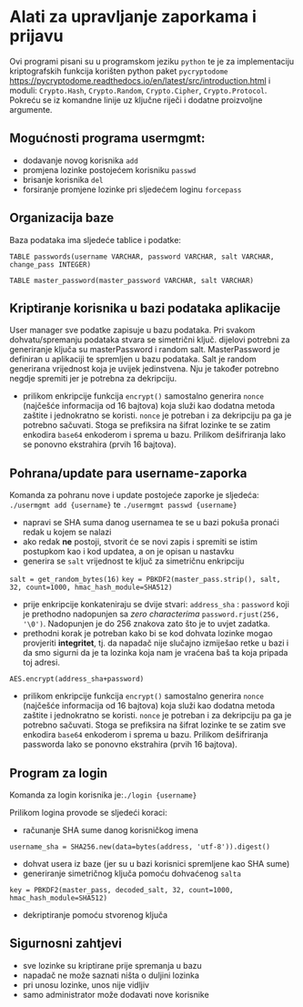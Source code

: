 # Alati za upravljanje zaporkama i prijavu

Ovi programi pisani su u programskom jeziku ```python``` te je za implementaciju kriptografskih funkcija korišten python paket ```pycryptodome``` https://pycryptodome.readthedocs.io/en/latest/src/introduction.html i moduli: ```Crypto.Hash```, ```Crypto.Random```, ```Crypto.Cipher```, ```Crypto.Protocol```. Pokreću se iz komandne linije uz ključne riječi i dodatne proizvoljne argumente.

## Mogućnosti programa usermgmt:
- dodavanje novog korisnika ```add```
- promjena lozinke postojećem korisniku ```passwd```
- brisanje korisnika ```del```
- forsiranje promjene lozinke pri sljedećem loginu ```forcepass```

## Organizacija baze

Baza podataka ima sljedeće tablice i podatke:

```TABLE passwords(username VARCHAR, password VARCHAR, salt VARCHAR, change_pass INTEGER)```

```TABLE master_password(master_password VARCHAR, salt VARCHAR)```

## Kriptiranje korisnika u bazi podataka aplikacije

User manager sve podatke zapisuje u bazu podataka. Pri svakom dohvatu/spremanju podataka stvara se simetrični ključ. dijelovi potrebni za generiranje ključa su masterPassword i random salt. MasterPassword je definiran u aplikaciji te spremljen u bazu podataka. Salt je random generirana vrijednost koja je uvijek jedinstvena. Nju je također potrebno negdje spremiti jer je potrebna za dekripciju. 

- prilikom enkripcije funkcija ```encrypt()``` samostalno generira ```nonce``` (najčešće informacija od 16 bajtova) koja služi kao dodatna metoda zaštite i jednokratno se koristi. ```nonce``` je potreban i za dekripciju pa ga je potrebno sačuvati. Stoga se prefiksira na šifrat lozinke te se zatim enkodira ```base64``` enkoderom i sprema u bazu. Prilikom dešifriranja lako se ponovno ekstrahira (prvih 16 bajtova).


## Pohrana/update para username-zaporka

Komanda za pohranu nove i update postojeće zaporke je sljedeća: ```./usermgmt add {username}``` te ```./usermgmt passwd {username}```

- napravi se SHA suma danog usernamea te se u bazi pokuša pronaći redak u kojem se nalazi
- ako redak **ne** postoji, stvorit će se novi zapis i spremiti se istim postupkom kao i kod updatea, a on je opisan u nastavku
- generira se `salt` vrijednost te ključ za simetričnu enkripciju

```salt = get_random_bytes(16)```
```key = PBKDF2(master_pass.strip(), salt, 32, count=1000, hmac_hash_module=SHA512)```

- prije enkripcije konkateniraju se dvije stvari: ```address_sha``` : ```password``` koji je prethodno nadopunjen sa _zero characterima_ ```password.rjust(256, '\0')```. Nadopunjen je do 256 znakova zato što je to uvjet zadatka.
- prethodni korak je potreban kako bi se kod dohvata lozinke mogao provjeriti **integritet**, tj. da napadač nije slučajno izmiješao retke u bazi i da smo sigurni da je ta lozinka koja nam je vraćena baš ta koja pripada toj adresi.

```AES.encrypt(address_sha+password)```

- prilikom enkripcije funkcija ```encrypt()``` samostalno generira ```nonce``` (najčešće informacija od 16 bajtova) koja služi kao dodatna metoda zaštite i jednokratno se koristi. ```nonce``` je potreban i za dekripciju pa ga je potrebno sačuvati. Stoga se prefiksira na šifrat lozinke te se zatim sve enkodira ```base64``` enkoderom i sprema u bazu. Prilikom dešifriranja passworda lako se ponovno ekstrahira (prvih 16 bajtova).


## Program za login

Komanda za login korisnika je:```./login {username}```

Prilikom logina provode se sljedeći koraci:
- računanje SHA sume danog korisničkog imena

```username_sha = SHA256.new(data=bytes(address, 'utf-8')).digest()```

- dohvat usera iz baze (jer su u bazi korisnici spremljene kao SHA sume)
- generiranje simetričnog ključa pomoću dohvaćenog ```salta```

```key = PBKDF2(master_pass, decoded_salt, 32, count=1000, hmac_hash_module=SHA512)```
- dekriptiranje pomoću stvorenog ključa

## Sigurnosni zahtjevi
- sve lozinke su kriptirane prije spremanja u bazu
- napadač ne može saznati ništa o duljini lozinka
- pri unosu lozinke, unos nije vidljiv
- samo administrator može dodavati nove korisnike
